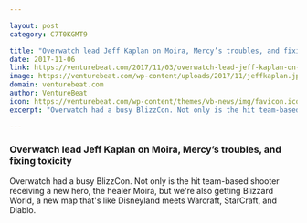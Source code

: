```yaml
---

layout: post
category: C7T0KGMT9

title: "Overwatch lead Jeff Kaplan on Moira, Mercy’s troubles, and fixing toxicity"
date: 2017-11-06
link: https://venturebeat.com/2017/11/03/overwatch-lead-jeff-kaplan-on-moira-mercys-troubles-and-fixing-toxicity/
image: https://venturebeat.com/wp-content/uploads/2017/11/jeffkaplan.jpg?fit=780%2C520&strip=all
domain: venturebeat.com
author: VentureBeat
icon: https://venturebeat.com/wp-content/themes/vb-news/img/favicon.ico
excerpt: "Overwatch had a busy BlizzCon. Not only is the hit team-based shooter receiving a new hero, the healer Moira, but we're also getting Blizzard World, a new map that's like Disneyland meets Warcraft, StarCraft, and Diablo."

---
```


### Overwatch lead Jeff Kaplan on Moira, Mercy’s troubles, and fixing toxicity

Overwatch had a busy BlizzCon. Not only is the hit team-based shooter receiving a new hero, the healer Moira, but we're also getting Blizzard World, a new map that's like Disneyland meets Warcraft, StarCraft, and Diablo.
